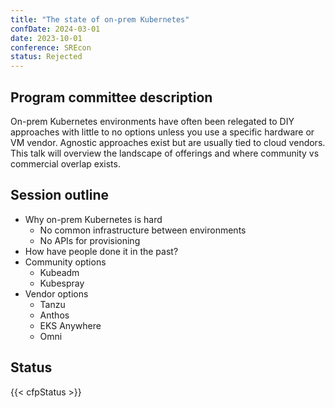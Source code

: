 ```yaml
---
title: "The state of on-prem Kubernetes"
confDate: 2024-03-01
date: 2023-10-01
conference: SREcon
status: Rejected
---
```


## Program committee description
On-prem Kubernetes environments have often been relegated to DIY approaches with little to no options unless you use a specific hardware or VM vendor. Agnostic approaches exist but are usually tied to cloud vendors. This talk will overview the landscape of offerings and where community vs commercial overlap exists.

## Session outline
* Why on-prem Kubernetes is hard
  * No common infrastructure between environments
  * No APIs for provisioning
* How have people done it in the past?
* Community options
  * Kubeadm
  * Kubespray
* Vendor options
  * Tanzu
  * Anthos
  * EKS Anywhere
  * Omni

## Status
{{< cfpStatus >}}
